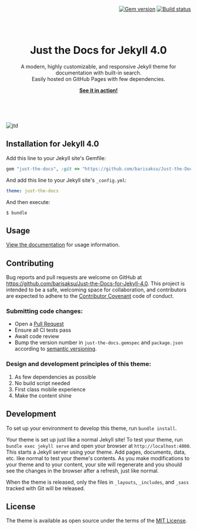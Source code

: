 <p align="right">
    <a href="https://badge.fury.io/rb/just-the-docs"><img src="https://badge.fury.io/rb/just-the-docs.svg" alt="Gem version"></a> <a href="https://github.com/pmarsceill/just-the-docs/actions"><img src="https://github.com/pmarsceill/just-the-docs/workflows/CI/badge.svg" alt="Build status"></a>
</p>
<br><br>
<p align="center">
    <h1 align="center">Just the Docs for Jekyll 4.0</h1>
    <p align="center">A modern, highly customizable, and responsive Jekyll theme for documentation with built-in search.<br>Easily hosted on GitHub Pages with few dependencies.</p>
    <p align="center"><strong><a href="https://pmarsceill.github.io/just-the-docs/">See it in action!</a></strong></p>
    <br><br><br>
</p>

![jtd](https://user-images.githubusercontent.com/896475/47384541-89053c80-d6d5-11e8-98dc-dba16e192de9.gif)

## Installation for Jekyll 4.0

Add this line to your Jekyll site's Gemfile:

```ruby
gem "just-the-docs", :git => "https://github.com/barisaksu/Just-the-Docs-for-Jekyll-4.0.git", :branch => "master"
```

And add this line to your Jekyll site's `_config.yml`:

```yaml
theme: just-the-docs
```

And then execute:

    $ bundle


## Usage

[View the documentation](https://pmarsceill.github.io/just-the-docs/) for usage information.

## Contributing

Bug reports and pull requests are welcome on GitHub at https://github.com/barisaksu/Just-the-Docs-for-Jekyll-4.0. This project is intended to be a safe, welcoming space for collaboration, and contributors are expected to adhere to the [Contributor Covenant](http://contributor-covenant.org) code of conduct.

### Submitting code changes:

- Open a [Pull Request](https://github.com/barisaksu/Just-the-Docs-for-Jekyll-4.0/pulls)
- Ensure all CI tests pass
- Await code review
- Bump the version number in `just-the-docs.gemspec` and `package.json` according to [semantic versioning](https://semver.org/).

### Design and development principles of this theme:

1. As few dependencies as possible
2. No build script needed
3. First class mobile experience
4. Make the content shine

## Development

To set up your environment to develop this theme, run `bundle install`.

Your theme is set up just like a normal Jekyll site! To test your theme, run `bundle exec jekyll serve` and open your browser at `http://localhost:4000`. This starts a Jekyll server using your theme. Add pages, documents, data, etc. like normal to test your theme's contents. As you make modifications to your theme and to your content, your site will regenerate and you should see the changes in the browser after a refresh, just like normal.

When the theme is released, only the files in `_layouts`, `_includes`, and `_sass` tracked with Git will be released.

## License

The theme is available as open source under the terms of the [MIT License](http://opensource.org/licenses/MIT).
